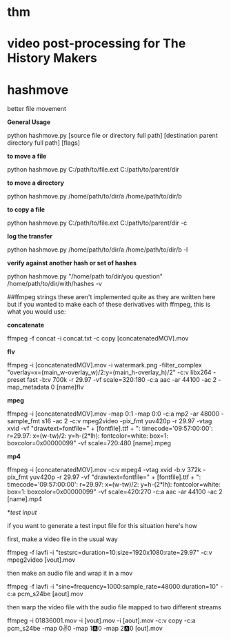 # thm
video post-processing for The History Makers
=======
# hashmove
better file movement

**General Usage**

python hashmove.py [source file or directory full path] [destination parent directory full path] [flags]

**to move a file**

python hashmove.py C:/path/to/file.ext C:/path/to/parent/dir

**to move a directory**

python hashmove.py /home/path/to/dir/a /home/path/to/dir/b

**to copy a file**

python hashmove.py C:/path/to/file.ext C:/path/to/parent/dir -c

**log the transfer**

python hashmove.py /home/path/to/dir/a /home/path/to/dir/b -l

**verify against another hash or set of hashes**

python hashmove.py "/home/path to/dir/you question" /home/path/to/dir/with/hashes -v



##ffmpeg strings
these aren't implemented quite as they are written here but if you wanted to make each of these derivatives with ffmpeg, this is what you would use:

**concatenate**

ffmpeg -f concat -i concat.txt -c copy [concatenatedMOV].mov


**flv**

ffmpeg -i [concatenatedMOV].mov -i watermark.png -filter_complex "overlay=x=(main_w-overlay_w)/2:y=(main_h-overlay_h)/2" -c:v libx264 -preset fast -b:v 700k -r 29.97 -vf scale=320:180 -c:a aac -ar 44100 -ac 2 -map_metadata 0 [name]flv


**mpeg**

ffmpeg -i [concatenatedMOV].mov -map 0:1 -map 0:0 -c:a mp2 -ar 48000 -sample_fmt s16 -ac 2 -c:v mpeg2video -pix_fmt yuv420p -r 29.97 -vtag xvid -vf "drawtext=fontfile=" + [fontfile].ttf + ": timecode='09\:57\:00\:00': r=29.97: x=(w-tw)/2: y=h-(2*lh): fontcolor=white: box=1: boxcolor=0x00000099" -vf scale=720:480 [name].mpeg

**mp4**

ffmpeg -i [concatenatedMOV].mov -c:v mpeg4 -vtag xvid -b:v 372k -pix_fmt yuv420p -r 29.97 -vf "drawtext=fontfile=" + [fontfile].ttf + ": timecode='09\:57\:00\:00': r=29.97: x=(w-tw)/2: y=h-(2*lh): fontcolor=white: box=1: boxcolor=0x00000099" -vf scale=420:270 -c:a aac -ar 44100 -ac 2 [name].mp4

**test input*

if you want to generate a test input file for this situation here's how

first, make a video file in the usual way

ffmpeg -f lavfi -i "testsrc=duration=10:size=1920x1080:rate=29.97" -c:v mpeg2video [vout].mov

then make an audio file and wrap it in a mov

ffmpeg -f lavfi -i "sine=frequency=1000:sample_rate=48000:duration=10" -c:a pcm_s24be [aout].mov

then warp the video file with the audio file mapped to two different streams

ffmpeg -i 01836001.mov -i [vout].mov -i [aout].mov -c:v copy -c:a pcm_s24be -map 0:v:0 -map 1:a:0 -map 2:a:0 [out].mov